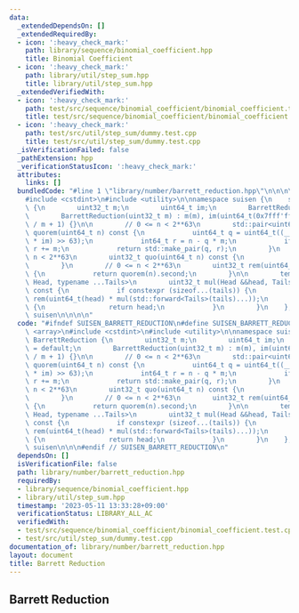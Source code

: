 ```yaml
---
data:
  _extendedDependsOn: []
  _extendedRequiredBy:
  - icon: ':heavy_check_mark:'
    path: library/sequence/binomial_coefficient.hpp
    title: Binomial Coefficient
  - icon: ':heavy_check_mark:'
    path: library/util/step_sum.hpp
    title: library/util/step_sum.hpp
  _extendedVerifiedWith:
  - icon: ':heavy_check_mark:'
    path: test/src/sequence/binomial_coefficient/binomial_coefficient.test.cpp
    title: test/src/sequence/binomial_coefficient/binomial_coefficient.test.cpp
  - icon: ':heavy_check_mark:'
    path: test/src/util/step_sum/dummy.test.cpp
    title: test/src/util/step_sum/dummy.test.cpp
  _isVerificationFailed: false
  _pathExtension: hpp
  _verificationStatusIcon: ':heavy_check_mark:'
  attributes:
    links: []
  bundledCode: "#line 1 \"library/number/barrett_reduction.hpp\"\n\n\n\n#include <array>\n\
    #include <cstdint>\n#include <utility>\n\nnamespace suisen {\n    struct BarrettReduction\
    \ {\n        uint32_t m;\n        uint64_t im;\n        BarrettReduction() = default;\n\
    \        BarrettReduction(uint32_t m) : m(m), im(uint64_t(0x7fff'ffff'ffff'ffff)\
    \ / m + 1) {}\n\n        // 0 <= n < 2**63\n        std::pair<uint64_t, uint32_t>\
    \ quorem(uint64_t n) const {\n            uint64_t q = uint64_t((__uint128_t(n)\
    \ * im) >> 63);\n            int64_t r = n - q * m;\n            if (r < 0) --q,\
    \ r += m;\n            return std::make_pair(q, r);\n        }\n        // 0 <=\
    \ n < 2**63\n        uint32_t quo(uint64_t n) const {\n            return quorem(n).first;\n\
    \        }\n        // 0 <= n < 2**63\n        uint32_t rem(uint64_t n) const\
    \ {\n            return quorem(n).second;\n        }\n\n        template <typename\
    \ Head, typename ...Tails>\n        uint32_t mul(Head &&head, Tails &&...tails)\
    \ const {\n            if constexpr (sizeof...(tails)) {\n                return\
    \ rem(uint64_t(head) * mul(std::forward<Tails>(tails)...));\n            } else\
    \ {\n                return head;\n            }\n        }\n    };\n} // namespace\
    \ suisen\n\n\n\n"
  code: "#ifndef SUISEN_BARRETT_REDUCTION\n#define SUISEN_BARRETT_REDUCTION\n\n#include\
    \ <array>\n#include <cstdint>\n#include <utility>\n\nnamespace suisen {\n    struct\
    \ BarrettReduction {\n        uint32_t m;\n        uint64_t im;\n        BarrettReduction()\
    \ = default;\n        BarrettReduction(uint32_t m) : m(m), im(uint64_t(0x7fff'ffff'ffff'ffff)\
    \ / m + 1) {}\n\n        // 0 <= n < 2**63\n        std::pair<uint64_t, uint32_t>\
    \ quorem(uint64_t n) const {\n            uint64_t q = uint64_t((__uint128_t(n)\
    \ * im) >> 63);\n            int64_t r = n - q * m;\n            if (r < 0) --q,\
    \ r += m;\n            return std::make_pair(q, r);\n        }\n        // 0 <=\
    \ n < 2**63\n        uint32_t quo(uint64_t n) const {\n            return quorem(n).first;\n\
    \        }\n        // 0 <= n < 2**63\n        uint32_t rem(uint64_t n) const\
    \ {\n            return quorem(n).second;\n        }\n\n        template <typename\
    \ Head, typename ...Tails>\n        uint32_t mul(Head &&head, Tails &&...tails)\
    \ const {\n            if constexpr (sizeof...(tails)) {\n                return\
    \ rem(uint64_t(head) * mul(std::forward<Tails>(tails)...));\n            } else\
    \ {\n                return head;\n            }\n        }\n    };\n} // namespace\
    \ suisen\n\n\n#endif // SUISEN_BARRETT_REDUCTION\n"
  dependsOn: []
  isVerificationFile: false
  path: library/number/barrett_reduction.hpp
  requiredBy:
  - library/sequence/binomial_coefficient.hpp
  - library/util/step_sum.hpp
  timestamp: '2023-05-11 13:33:28+09:00'
  verificationStatus: LIBRARY_ALL_AC
  verifiedWith:
  - test/src/sequence/binomial_coefficient/binomial_coefficient.test.cpp
  - test/src/util/step_sum/dummy.test.cpp
documentation_of: library/number/barrett_reduction.hpp
layout: document
title: Barrett Reduction
---
```

## Barrett Reduction
